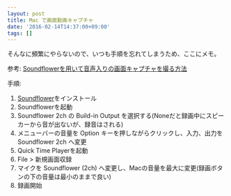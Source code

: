 ```yaml
---
layout: post
title: Mac で画面動画キャプチャ
date: '2016-02-14T14:37:00+09:00'
tags: []
---
```


そんなに頻繁にやらないので、いつも手順を忘れてしまうため、ここにメモ。

参考: [Soundflowerを用いて音声入りの画面キャプチャを撮る方法](http://qiita.com/Sasakky/items/09e3bc1536f0569fc893)

手順:

1. [Soundflower](https://github.com/mattingalls/Soundflower/releases/tag/2.0b2)をインストール
2. Soundflowerを起動
3. Soundflower 2ch の Build-in Output を選択する(Noneだと録画中にスピーカーから音が出ないが、録音はされる)
4. メニューバーの音量を Option キーを押しながらクリックし、入力、出力を Soundflower 2ch へ変更
5. Quick Time Playerを起動
6. File > 新規画面収録
7. マイクを Soundflower (2ch) へ変更し、Macの音量を最大に変更(録画ボタンの下の音量は最小のままで良い)
8. 録画開始
